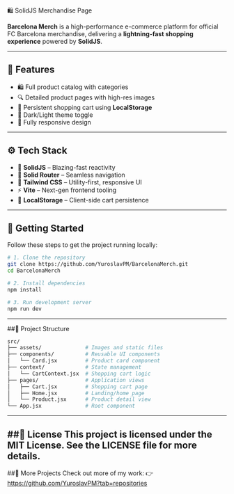 🛍️ SolidJS Merchandise Page

**Barcelona Merch** is a high-performance e-commerce platform for official FC Barcelona merchandise, delivering a **lightning-fast shopping experience** powered by **SolidJS**.

---

## 🌟 Features

- 🛍️ Full product catalog with categories  
- 🔍 Detailed product pages with high-res images  
- 🛒 Persistent shopping cart using **LocalStorage**  
- 🌙 Dark/Light theme toggle  
- 📱 Fully responsive design  

---

## ⚙️ Tech Stack

- 🔷 **SolidJS** – Blazing-fast reactivity  
- 🔶 **Solid Router** – Seamless navigation  
- 🎨 **Tailwind CSS** – Utility-first, responsive UI  
- ⚡ **Vite** – Next-gen frontend tooling  
- 💾 **LocalStorage** – Client-side cart persistence  

---

## 🚀 Getting Started

Follow these steps to get the project running locally:

```bash
# 1. Clone the repository
git clone https://github.com/YuroslavPM/BarcelonaMerch.git
cd BarcelonaMerch

# 2. Install dependencies
npm install

# 3. Run development server
npm run dev
```
---
##📂 Project Structure
```bash
src/
├── assets/              # Images and static files
├── components/          # Reusable UI components
│   └── Card.jsx         # Product card component
├── context/             # State management
│   └── CartContext.jsx  # Shopping cart logic
├── pages/               # Application views
│   ├── Cart.jsx         # Shopping cart page
│   ├── Home.jsx         # Landing/home page
│   └── Product.jsx      # Product detail view
└── App.jsx              # Root component
```
---
##📜 License
This project is licensed under the MIT License.
See the LICENSE file for more details.
---
##🔗 More Projects
Check out more of my work:
👉 https://github.com/YuroslavPM?tab=repositories
